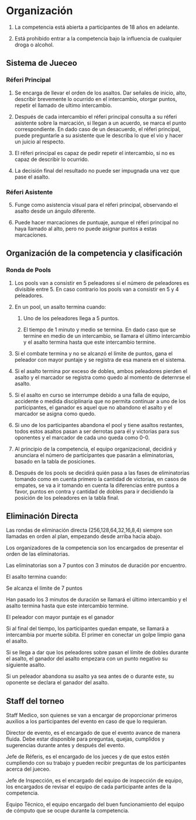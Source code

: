 # Organización 

1. La competencia está abierta a participantes de 18 años en adelante. 

2. Está prohibido entrar a la competencia bajo la influencia de cualquier droga o alcohol. 

## Sistema de Jueceo 

### Réferi Principal 

1. Se encarga de llevar el orden de los asaltos. Dar señales de inicio, alto, describir brevemente lo ocurrido en el intercambio, otorgar puntos, repetir el llamado de ultimo intercambio. 

2. Después de cada intercambio el réferi principal consulta a su réferi asistente sobre la marcación, si llegan a un acuerdo, se marca el punto correspondiente. En dado caso de un desacuerdo, el réferi principal, puede preguntarle a su asistente que le describa lo que el vio y hacer un juicio al respecto. 

3. El réferi principal es capaz de pedir repetir el intercambio, si no es capaz de describir lo ocurrido. 

4. La decisión final del resultado no puede ser impugnada una vez que pase el asalto. 

### Réferi Asistente 

5. Funge como asistencia visual para el réferi principal, observando el asalto desde un ángulo diferente. 

6. Puede hacer marcaciones de puntuaje, aunque el réferi principal no haya llamado al alto, pero no puede asignar puntos a estas marcaciones. 

## Organización de la competencia y clasificación 

### Ronda de Pools 

1. Los pools van a consistir en 5 peleadores si el número de peleadores es divisible entre 5. En caso contrario los pools van a consistir en 5 y 4 peleadores. 

2. En un pool, un asalto termina cuando: 

	1. Uno de los peleadores llega a 5 puntos. 

	2. El tiempo de 1 minuto y medio se termina. En dado caso que se termine en medio de un intercambio, se llamara el último intercambio y el asalto termina hasta que este intercambio termine. 

3. Si el combate termina y no se alcanzó el límite de puntos, gana el peleador con mayor puntaje y se registra de esa manera en el sistema. 

4. Si el asalto termina por exceso de dobles, ambos peleadores pierden el asalto y el marcador se registra como quedo al momento de deternrse el asalto. 

5. Si el asalto en curso se interrumpe debido a una falla de equipo, accidente o medida disciplinaria que no permita continuar a uno de los participantes, el ganador es aquel que no abandono el asalto y el marcador se asigna como quedo.  

6. Si uno de los participantes abandona el pool y tiene asaltos restantes, todos estos asaltos pasan a ser derrotas para él y victorias para sus oponentes y el marcador de cada uno queda como 0-0. 

7. Al principio de la competencia, el equipo organizacional, decidirá y anunciara el número de participantes que pasarán a eliminatorias, basado en la tabla de posiciones. 

8. Después de los pools se decidirá quién pasa a las fases de eliminatorias tomando como en cuenta primero la cantidad de victorias, en casos de empates, se va a ir tomando en cuenta la diferencias entre puntos a favor, puntos en contra y cantidad de dobles para ir decidiendo la posición de los peleadores en la tabla final. 

## Eliminación Directa 

Las rondas de eliminación directa (256,128,64,32,16,8,4) siempre son llamadas en orden al plan, empezando desde arriba hacia abajo. 

Los organizadores de la competencia son los encargados de presentar el orden de las eliminatorias. 

Las eliminatorias son a 7 puntos con 3 minutos de duración por encuentro. 

El asalto termina cuando: 

Se alcanza el límite de 7 puntos 

Han pasado los 3 minutos de duración se llamará el último intercambio y el asalto termina hasta que este intercambio termine. 

El peleador con mayor puntaje es el ganador 

Si al final del tiempo, los participantes quedan empate, se llamará a intercambia por muerte súbita. El primer en conectar un golpe limpio gana el asalto. 

Si se llega a dar que los peleadores sobre pasan el límite de dobles durante el asalto, el ganador del asalto empezara con un punto negativo su siguiente asalto. 

Si un peleador abandona su asalto ya sea antes de o durante este, su oponente se declara el ganador del asalto. 

## Staff del torneo 

Staff Medico, son quienes se van a encargar de proporcionar primeros auxilios a los participantes del evento en caso de que lo requieran. 

Director de evento, es el encargado de que el evento avance de manera fluida. Debe estar disponible para preguntas, quejas, cumplidos y sugerencias durante antes y después del evento. 

Jefe de Réferis, es el encargado de los jueces y de que estos estén cumpliendo con su trabajo y pueden recibir preguntas de los participantes acerca del jueceo. 

Jefe de Inspección, es el encargado del equipo de inspección de equipo, los encargados de revisar el equipo de cada participante antes de la competencia. 

Equipo Técnico, el equipo encargado del buen funcionamiento del equipo de cómputo que se ocupe durante la competencia. 
